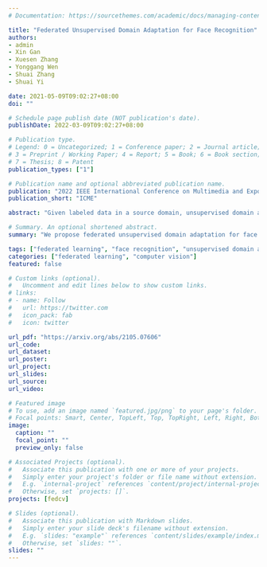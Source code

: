 ```yaml
---
# Documentation: https://sourcethemes.com/academic/docs/managing-content/

title: "Federated Unsupervised Domain Adaptation for Face Recognition"
authors: 
- admin
- Xin Gan
- Xuesen Zhang
- Yonggang Wen
- Shuai Zhang
- Shuai Yi

date: 2021-05-09T09:02:27+08:00
doi: ""

# Schedule page publish date (NOT publication's date).
publishDate: 2022-03-09T09:02:27+08:00

# Publication type.
# Legend: 0 = Uncategorized; 1 = Conference paper; 2 = Journal article;
# 3 = Preprint / Working Paper; 4 = Report; 5 = Book; 6 = Book section;
# 7 = Thesis; 8 = Patent
publication_types: ["1"]

# Publication name and optional abbreviated publication name.
publication: "2022 IEEE International Conference on Multimedia and Expo (ICME'22, Oral)"
publication_short: "ICME"

abstract: "Given labeled data in a source domain, unsupervised domain adaptation has been widely adopted to generalize models for unlabeled data in a target domain, whose data distributions are different. However, existing works are inapplicable to face recognition under privacy constraints because they require sharing of sensitive face images between domains. To address this problem, we propose federated unsupervised domain adaptation for face recognition, FedFR. FedFR jointly optimizes clustering-based domain adaptation and federated learning to elevate performance on the target domain. Specifically, for unlabeled data in the target domain, we enhance a clustering algorithm with distance constrain to improve the quality of predicted pseudo labels. Besides, we propose a new domain constraint loss (DCL) to regularize source domain training in federated learning. Extensive experiments on a newly constructed benchmark demonstrate that FedFR outperforms the baseline and classic methods on the target domain by 3% to 14% on different evaluation metrics."

# Summary. An optional shortened abstract.
summary: "We propose federated unsupervised domain adaptation for face recognition, FedFR. FedFR jointly optimizes clustering-based domain adaptation and federated learning to elevate performance on the target domain. Specifically, for unlabeled data in the target domain, we enhance a clustering algorithm with distance constrain to improve the quality of predicted pseudo labels. Besides, we propose a new domain constraint loss (DCL) to regularize source domain training in federated learning."

tags: ["federated learning", "face recognition", "unsupervised domain adaptation"]
categories: ["federated learning", "computer vision"]
featured: false

# Custom links (optional).
#   Uncomment and edit lines below to show custom links.
# links:
# - name: Follow
#   url: https://twitter.com
#   icon_pack: fab
#   icon: twitter

url_pdf: "https://arxiv.org/abs/2105.07606"
url_code:
url_dataset:
url_poster:
url_project:
url_slides:
url_source:
url_video:

# Featured image
# To use, add an image named `featured.jpg/png` to your page's folder. 
# Focal points: Smart, Center, TopLeft, Top, TopRight, Left, Right, BottomLeft, Bottom, BottomRight.
image:
  caption: ""
  focal_point: ""
  preview_only: false

# Associated Projects (optional).
#   Associate this publication with one or more of your projects.
#   Simply enter your project's folder or file name without extension.
#   E.g. `internal-project` references `content/project/internal-project/index.md`.
#   Otherwise, set `projects: []`.
projects: [fedcv]

# Slides (optional).
#   Associate this publication with Markdown slides.
#   Simply enter your slide deck's filename without extension.
#   E.g. `slides: "example"` references `content/slides/example/index.md`.
#   Otherwise, set `slides: ""`.
slides: ""
---
```


